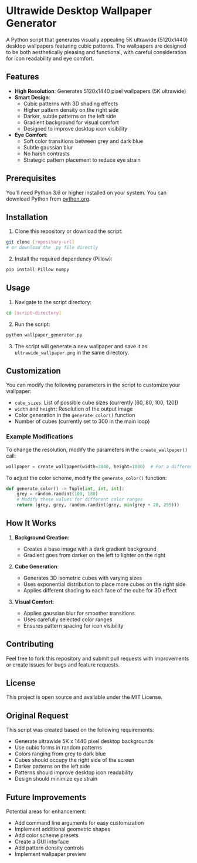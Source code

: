 # Ultrawide Desktop Wallpaper Generator

A Python script that generates visually appealing 5K ultrawide (5120x1440) desktop wallpapers featuring cubic patterns. The wallpapers are designed to be both aesthetically pleasing and functional, with careful consideration for icon readability and eye comfort.

## Features

- **High Resolution**: Generates 5120x1440 pixel wallpapers (5K ultrawide)
- **Smart Design**:
  - Cubic patterns with 3D shading effects
  - Higher pattern density on the right side
  - Darker, subtle patterns on the left side
  - Gradient background for visual comfort
  - Designed to improve desktop icon visibility
- **Eye Comfort**:
  - Soft color transitions between grey and dark blue
  - Subtle gaussian blur
  - No harsh contrasts
  - Strategic pattern placement to reduce eye strain

## Prerequisites

You'll need Python 3.6 or higher installed on your system. You can download Python from [python.org](https://python.org).

## Installation

1. Clone this repository or download the script:
```bash
git clone [repository-url]
# or download the .py file directly
```

2. Install the required dependency (Pillow):
```bash
pip install Pillow numpy
```

## Usage

1. Navigate to the script directory:
```bash
cd [script-directory]
```

2. Run the script:
```bash
python wallpaper_generator.py
```

3. The script will generate a new wallpaper and save it as `ultrawide_wallpaper.png` in the same directory.

## Customization

You can modify the following parameters in the script to customize your wallpaper:

- `cube_sizes`: List of possible cube sizes (currently [60, 80, 100, 120])
- `width` and `height`: Resolution of the output image
- Color generation in the `generate_color()` function
- Number of cubes (currently set to 300 in the main loop)

### Example Modifications

To change the resolution, modify the parameters in the `create_wallpaper()` call:
```python
wallpaper = create_wallpaper(width=3840, height=1080)  # For a different resolution
```

To adjust the color scheme, modify the `generate_color()` function:
```python
def generate_color() -> Tuple[int, int, int]:
    grey = random.randint(100, 180)
    # Modify these values for different color ranges
    return (grey, grey, random.randint(grey, min(grey + 20, 255)))
```

## How It Works

1. **Background Creation**:
   - Creates a base image with a dark gradient background
   - Gradient goes from darker on the left to lighter on the right

2. **Cube Generation**:
   - Generates 3D isometric cubes with varying sizes
   - Uses exponential distribution to place more cubes on the right side
   - Applies different shading to each face of the cube for 3D effect

3. **Visual Comfort**:
   - Applies gaussian blur for smoother transitions
   - Uses carefully selected color ranges
   - Ensures pattern spacing for icon visibility

## Contributing

Feel free to fork this repository and submit pull requests with improvements or create issues for bugs and feature requests.

## License

This project is open source and available under the MIT License.

## Original Request

This script was created based on the following requirements:
- Generate ultrawide 5K x 1440 pixel desktop backgrounds
- Use cubic forms in random patterns
- Colors ranging from grey to dark blue
- Cubes should occupy the right side of the screen
- Darker patterns on the left side
- Patterns should improve desktop icon readability
- Design should minimize eye strain

## Future Improvements

Potential areas for enhancement:
- Add command line arguments for easy customization
- Implement additional geometric shapes
- Add color scheme presets
- Create a GUI interface
- Add pattern density controls
- Implement wallpaper preview
